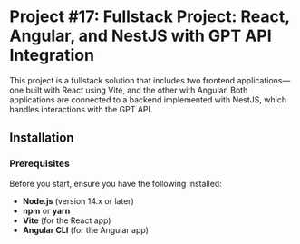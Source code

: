 # Project #17: Fullstack Project: React, Angular, and NestJS with GPT API Integration

This project is a fullstack solution that includes two frontend applications—one built with React using Vite, and the other with Angular. Both applications are connected to a backend implemented with NestJS, which handles interactions with the GPT API.

## Installation

### Prerequisites

Before you start, ensure you have the following installed:

- **Node.js** (version 14.x or later)
- **npm** or **yarn**
- **Vite** (for the React app)
- **Angular CLI** (for the Angular app)